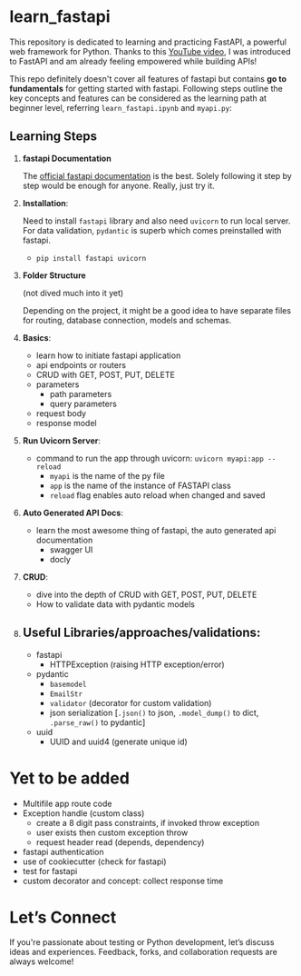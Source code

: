 # learn_fastapi

This repository is dedicated to learning and practicing FastAPI, a powerful web framework for Python. Thanks to this <a href="https://www.youtube.com/watch?v=tLKKmouUams">YouTube video</a>, I was introduced to FastAPI and am already feeling empowered while building APIs!

This repo definitely doesn't cover all features of fastapi but contains **go to fundamentals** for getting started with fastapi. Following steps outline the key concepts and features can be considered as the learning path at beginner level, referring `learn_fastapi.ipynb` and `myapi.py`:

## Learning Steps

1. **fastapi Documentation**

   The <a href="https://fastapi.tiangolo.com/learn/">official fastapi documentation</a> is the best. Solely following it step by step would be enough for anyone. Really, just try it.

2. **Installation**:

   Need to install `fastapi` library and also need `uvicorn` to run local server. For data validation, `pydantic` is superb which comes preinstalled with fastapi.

   - `pip install fastapi uvicorn`

3. **Folder Structure**

   (not dived much into it yet)

   Depending on the project, it might be a good idea to have separate files for routing, database connection, models and schemas.

4. **Basics**:

   - learn how to initiate fastapi application
   - api endpoints or routers
   - CRUD with GET, POST, PUT, DELETE
   - parameters
     - path parameters
     - query parameters
   - request body
   - response model

5. **Run Uvicorn Server**:

   - command to run the app through uvicorn: `uvicorn myapi:app --reload`
     - `myapi` is the name of the py file
     - `app` is the name of the instance of FASTAPI class
     - `reload` flag enables auto reload when changed and saved

6. **Auto Generated API Docs**:

   - learn the most awesome thing of fastapi, the auto generated api documentation
     - swagger UI
     - docly

7. **CRUD**:

   - dive into the depth of CRUD with GET, POST, PUT, DELETE
   - How to validate data with pydantic models

8. ## **Useful Libraries/approaches/validations**:

   - fastapi
     - HTTPException (raising HTTP exception/error)
   - pydantic
     - `basemodel`
     - `EmailStr`
     - `validator` (decorator for custom validation)
     - json serialization [`.json()` to json, `.model_dump()` to dict, `.parse_raw()` to pydantic]
   - uuid
     - UUID and uuid4 (generate unique id)

# Yet to be added

- Multifile app route code
- Exception handle (custom class)
  - create a 8 digit pass constraints, if invoked throw exception
  - user exists then custom exception throw
  - request header read (depends, dependency)
- fastapi authentication
- use of cookiecutter (check for fastapi)
- test for fastapi
- custom decorator and concept: collect response time

# Let’s Connect

If you're passionate about testing or Python development, let’s discuss ideas and experiences. Feedback, forks, and collaboration requests are always welcome!
